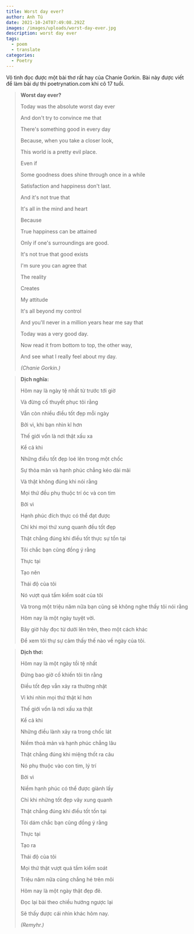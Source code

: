 ```yaml
---
title: Worst day ever?
author: Anh Tú
date: 2021-10-24T07:49:08.292Z
images: /images/uploads/worst-day-ever.jpg
description: worst day ever
tags:
  - poem
  - translate
categories:
  - Poetry
---
```

Vô tình đọc được một bài thơ rất hay của Chanie Gorkin. Bài này được viết để làm bài dự thi poetrynation.com khi cô 17 tuổi.

<!--more-->

> **Worst day ever?**
> 
> Today was the absolute worst day ever
> 
> And don't try to convince me that
> 
> There's something good in every day
> 
> Because, when you take a closer look,
> 
> This world is a pretty evil place.
> 
> Even if
> 
> Some goodness does shine through once in a while
> 
> Satisfaction and happiness don't last.
> 
> And it's not true that
> 
> It's all in the mind and heart
> 
> Because
> 
> True happiness can be attained
> 
> Only if one's surroundings are good.
> 
> It's not true that good exists
> 
> I'm sure you can agree that
> 
> The reality
> 
> Creates
> 
> My attitude
> 
> It's all beyond my control
> 
> And you'll never in a million years hear me say that
> 
> Today was a very good day.
> 
> Now read it from bottom to top, the other way,
> 
> And see what I really feel about my day.
> 
> *(Chanie Gorkin.)*

> **Dịch nghĩa:**
> 
> Hôm nay là ngày tệ nhất từ trước tới giờ
> 
> Và đừng cố thuyết phục tôi rằng
> 
> Vẫn còn nhiều điều tốt đẹp mỗi ngày
> 
> Bởi vì, khi bạn nhìn kĩ hơn
> 
> Thế giới vốn là nơi thật xấu xa
> 
> Kể cả khi
> 
> Những điều tốt đẹp loé lên trong một chốc
> 
> Sự thỏa mãn và hạnh phúc chẳng kéo dài mãi
> 
> Và thật không đúng khi nói rằng
> 
> Mọi thứ đều phụ thuộc trí óc và con tim
> 
> Bởi vì
> 
> Hạnh phúc đích thực có thể đạt được
> 
> Chỉ khi mọi thứ xung quanh đều tốt đẹp
> 
> Thật chẳng đúng khi điều tốt thực sự tồn tại
> 
> Tôi chắc bạn cũng đồng ý rằng
> 
> Thực tại
> 
> Tạo nên
> 
> Thái độ của tôi
> 
> Nó vượt quá tầm kiểm soát của tôi
> 
> Và trong một triệu năm nữa bạn cũng sẽ không nghe thấy tôi nói rằng
> 
> Hôm nay là một ngày tuyệt vời.
> 
> Bây giờ hãy đọc từ dưới lên trên, theo một cách khác
> 
> Để xem tôi thự sự cảm thấy thế nào về ngày của tôi.

> **Dịch thơ:**
> 
> Hôm nay là một ngày tồi tệ nhất
> 
> Đừng bao giờ cố khiến tôi tin rằng
> 
> Điều tốt đẹp vẫn xảy ra thường nhật
> 
> Vì khi nhìn mọi thứ thật kĩ hơn
> 
> Thế giới vốn là nơi xấu xa thật
> 
> Kể cả khi
> 
> Những điều lành xảy ra trong chốc lát
> 
> Niềm thoả mản và hạnh phúc chẳng lâu
> 
> Thật chẳng đúng khi miệng thốt ra câu
> 
> Nó phụ thuộc vào con tim, lý trí
> 
> Bởi vì
> 
> Niềm hạnh phúc có thể được giành lấy
> 
> Chỉ khi những tốt đẹp vây xung quanh
> 
> Thật chẳng đúng khi điều tốt tồn tại
> 
> Tôi dám chắc bạn cũng đồng ý rằng
> 
> Thực tại
> 
> Tạo ra
> 
> Thái độ của tôi
> 
> Mọi thứ thật vượt quá tầm kiểm soát
> 
> Triệu năm nữa cũng chẳng hé trên môi
> 
> Hôm nay là một ngày thật đẹp đẽ.
> 
> Đọc lại bài theo chiều hướng ngược lại
> 
> Sẽ thấy được cái nhìn khác hôm nay.
> 
> *(Remyhr.)*
